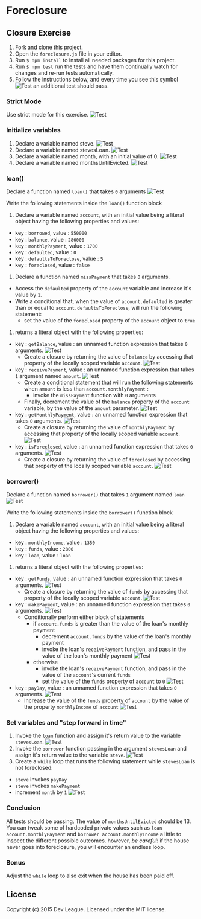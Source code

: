 # Foreclosure

## Closure Exercise

1. Fork and clone this project.
1. Open the `foreclosure.js` file in your editor.
1. Run `$ npm install` to install all needed packages for this project.
1. Run `$ npm test` run the tests and have them continually watch for changes and re-run tests automatically.
1. Follow the instructions below, and every time you see this symbol ![Test](http://i.imgur.com/aOEdoDc.png) an additional test should pass.

### Strict Mode

Use strict mode for this exercise. ![Test][test]

### Initialize variables

1. Declare a variable named steve. ![Test][test]
1. Declare a variable named stevesLoan. ![Test][test]
1. Declare a variable named month, with an initial value of 0. ![Test][test]
1. Declare a variable named monthsUntilEvicted. ![Test][test]

### loan()

Declare a function named `loan()` that takes `0` arguments ![Test][test]

Write the following statements inside the `loan()` function block

1. Declare a variable named `account`, with an initial value being a literal object having the following properties and values:
  - key : `borrowed`, value : `550000`
  - key : `balance`, value : `286000`
  - key : `monthlyPayment`, value : `1700`
  - key : `defaulted`, value : `0`
  - key : `defaultsToForeclose`, value : `5`
  - key : `foreclosed`, value : `false`
1. Declare a function named `missPayment` that takes `0` arguments.
  - Access the `defaulted` property of the `account` variable and increase it's value by `1`.
  - Write a conditional that, when the value of `account.defaulted` is greater than or equal to `account.defaultsToForeclose`, will run the following statement:
    - set the value of the `foreclosed` property of the `account` object to `true`
1. returns a literal object with the following properties:
  - key : `getBalance`, value : an unnamed function expression that takes `0` arguments. ![Test][test]
    - Create a closure by returning the value of `balance` by accessing that property of the locally scoped variable `account`. ![Test][test]
  - key : `receivePayment`, value : an unnamed function expression that takes `1` argument named `amount`. ![Test][test]
    - Create a conditional statement that will run the following statements when `amount` is less than `account.monthlyPayment` :
      - invoke the `missPayment` function with `0` arguments
    - Finally, decrement the value of the `balance` property of the `account` variable, by the value of the `amount` parameter. ![Test][test]
  - key : `getMonthlyPayment`, value : an unnamed function expression that takes `0` arguments. ![Test][test]
    - Create a closure by returning the value of `monthlyPayment` by accessing that property of the locally scoped variable `account`. ![Test][test]
  - key : `isForeclosed`, value : an unnamed function expression that takes `0` arguments. ![Test][test]
    - Create a closure by returning the value of `foreclosed` by accessing that property of the locally scoped variable `account`. ![Test][test]

### borrower()

Declare a function named `borrower()` that takes `1` argument named `loan` ![Test][test]

Write the following statements inside the `borrower()` function block

1. Declare a variable named `account`, with an initial value being a literal object having the following properties and values:
  - key : `monthlyIncome`, value : `1350`
  - key : `funds`, value : `2800`
  - key : `loan`, value : `loan`
1. returns a literal object with the following properties:
  - key : `getFunds`, value : an unnamed function expression that takes `0` arguments. ![Test][test]
    - Create a closure by returning the value of `funds` by accessing that property of the locally scoped variable `account`. ![Test][test]
  - key : `makePayment`, value : an unnamed function expression that takes `0` arguments. ![Test][test]
    - Conditionally perform either block of statements
      - if `account.funds` is greater than the value of the loan's monthly payment
        - decrement `account.funds` by the value of the loan's monthly payment
        - invoke the loan's `receivePayment` function, and pass in the value of the loan's monthly payment ![Test][test]
      - otherwise
        - invoke the loan's `receivePayment` function, and pass in the value of the `account`'s current `funds`
        - set the value of the `funds` property of `account` to `0` ![Test][test]
  - key : `payDay`, value : an unnamed function expression that takes `0` arguments. ![Test][test]
    - Increase the value of the `funds` property of `account` by the value of the property `monthlyIncome` of `account` ![Test][test]

### Set variables and "step forward in time"

1. Invoke the `loan` function and assign it's return value to the variable `stevesLoan`. ![Test][test]
1. Invoke the `borrower` function passing in the argument `stevesLoan` and assign it's return value to the variable `steve`. ![Test][test]
1. Create a `while` loop that runs the following statement while `stevesLoan` is not foreclosed:
  - `steve` invokes `payDay`
  - `steve` invokes `makePayment`
  - increment `month` by `1` ![Test][test]

### Conclusion

All tests should be passing.
The value of `monthsUntilEvicted` should be 13.
You can tweak some of hardcoded private values such as `loan account.monthlyPayment` and `borrower account.monthlyIncome` a little to inspect the different possible outcomes. however, _be careful!_ if the house never goes into foreclosure, you will encounter an endless loop.

### Bonus

Adjust the `while` loop to also exit when the house has been paid off.

## License

Copyright (c) 2015 Dev League. Licensed under the MIT license.

[test]: http://i.imgur.com/XLSydy0.png
